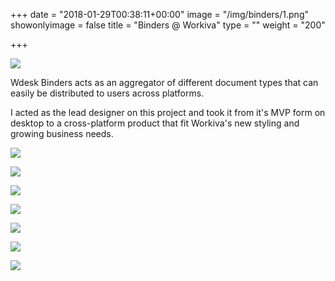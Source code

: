 +++
date = "2018-01-29T00:38:11+00:00"
image = "/img/binders/1.png"
showonlyimage = false
title = "Binders @ Workiva"
type = ""
weight = "200"

+++
<!--more-->
![](/img/binders/1.png)

Wdesk Binders acts as an aggregator of different document types that can easily be distributed to users across platforms.

I acted as the lead designer on this project and took it from it's MVP form on desktop to a cross-platform product that fit Workiva's new styling and growing business needs.

![](/img/binders/2.png)

![](/img/binders/3.png)

![](/img/binders/4.png)

![](/img/binders/5.png)

![](/img/binders/6.png)

![](/img/binders/7.png)

![](/img/binders/8.png)